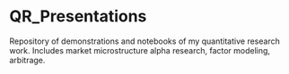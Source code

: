 # QR_Presentations
Repository of demonstrations and notebooks of my quantitative research work. Includes market microstructure alpha research, factor modeling, arbitrage.

